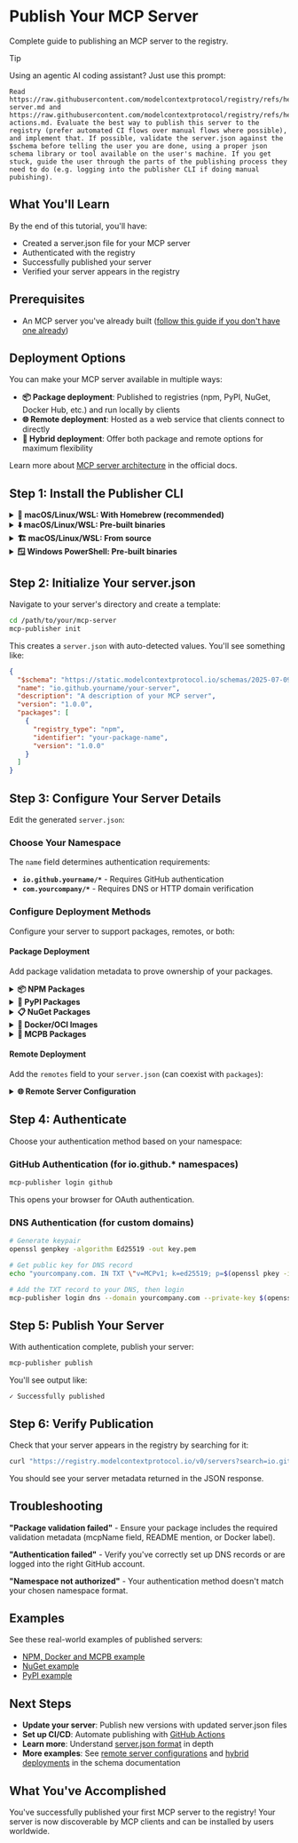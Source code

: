 # Publish Your MCP Server

Complete guide to publishing an MCP server to the registry.

> [!TIP]
> Using an agentic AI coding assistant? Just use this prompt:
> ```
> Read https://raw.githubusercontent.com/modelcontextprotocol/registry/refs/heads/main/docs/guides/publishing/publish-server.md and https://raw.githubusercontent.com/modelcontextprotocol/registry/refs/heads/main/docs/guides/publishing/github-actions.md. Evaluate the best way to publish this server to the registry (prefer automated CI flows over manual flows where possible), and implement that. If possible, validate the server.json against the $schema before telling the user you are done, using a proper json schema library or tool available on the user's machine. If you get stuck, guide the user through the parts of the publishing process they need to do (e.g. logging into the publisher CLI if doing manual pubishing).
> ```

## What You'll Learn

By the end of this tutorial, you'll have:
- Created a server.json file for your MCP server
- Authenticated with the registry
- Successfully published your server
- Verified your server appears in the registry

## Prerequisites

- An MCP server you've already built ([follow this guide if you don't have one already](https://modelcontextprotocol.io/quickstart/server))

## Deployment Options

You can make your MCP server available in multiple ways:

- **📦 Package deployment**: Published to registries (npm, PyPI, NuGet, Docker Hub, etc.) and run locally by clients
- **🌐 Remote deployment**: Hosted as a web service that clients connect to directly  
- **🔄 Hybrid deployment**: Offer both package and remote options for maximum flexibility

Learn more about [MCP server architecture](https://modelcontextprotocol.io/docs/concepts/servers) in the official docs.

## Step 1: Install the Publisher CLI

<details>
<summary><strong>🍺 macOS/Linux/WSL: With Homebrew (recommended)</strong></summary>

Requires [Homebrew](https://brew.sh):

```bash
brew install mcp-publisher
```

</details>

<details>
<summary><strong>⬇️ macOS/Linux/WSL: Pre-built binaries</strong></summary>

```bash
curl -L "https://github.com/modelcontextprotocol/registry/releases/download/v1.0.0/mcp-publisher_1.0.0_$(uname -s | tr '[:upper:]' '[:lower:]')_$(uname -m | sed 's/x86_64/amd64/;s/aarch64/arm64/').tar.gz" | tar xz mcp-publisher && sudo mv mcp-publisher /usr/local/bin/
```

</details>

<details>
<summary><strong>🏗️ macOS/Linux/WSL: From source</strong></summary>

Requires Git, Make and Go 1.24+:

```bash
# Clone the registry repository
git clone https://github.com/modelcontextprotocol/registry
cd registry
make publisher

# The binary will be at bin/mcp-publisher
export PATH=$PATH:$(pwd)/bin
```

</details>

<details>
<summary><strong>🪟 Windows PowerShell: Pre-built binaries</strong></summary>

```powershell
$arch = if ([System.Runtime.InteropServices.RuntimeInformation]::ProcessArchitecture -eq "Arm64") { "arm64" } else { "amd64" }; Invoke-WebRequest -Uri "https://github.com/modelcontextprotocol/registry/releases/download/v1.0.0/mcp-publisher_1.0.0_windows_$arch.tar.gz" -OutFile "mcp-publisher.tar.gz"; tar xf mcp-publisher.tar.gz mcp-publisher.exe; rm mcp-publisher.tar.gz
# Move mcp-publisher.exe to a directory in your PATH
```

</details>

## Step 2: Initialize Your server.json

Navigate to your server's directory and create a template:

```bash
cd /path/to/your/mcp-server
mcp-publisher init
```

This creates a `server.json` with auto-detected values. You'll see something like:

```json
{
  "$schema": "https://static.modelcontextprotocol.io/schemas/2025-07-09/server.schema.json",
  "name": "io.github.yourname/your-server",
  "description": "A description of your MCP server",
  "version": "1.0.0",
  "packages": [
    {
      "registry_type": "npm",
      "identifier": "your-package-name",
      "version": "1.0.0"
    }
  ]
}
```

## Step 3: Configure Your Server Details

Edit the generated `server.json`:

### Choose Your Namespace

The `name` field determines authentication requirements:

- **`io.github.yourname/*`** - Requires GitHub authentication
- **`com.yourcompany/*`** - Requires DNS or HTTP domain verification

### Configure Deployment Methods

Configure your server to support packages, remotes, or both:

#### Package Deployment

Add package validation metadata to prove ownership of your packages.


<details>
<summary><strong>📦 NPM Packages</strong></summary>

### Requirements
Add an `mcpName` field to your `package.json`:

```json
{
  "name": "your-npm-package",
  "version": "1.0.0",
  "mcpName": "io.github.username/server-name"
}
```

### How It Works
- Registry fetches `https://registry.npmjs.org/your-npm-package`
- Checks that `mcpName` field matches your server name
- Fails if field is missing or doesn't match

### Example server.json
```json
{
  "name": "io.github.username/server-name",
  "packages": [
    {
      "registry_type": "npm",
      "identifier": "your-npm-package",
      "version": "1.0.0"
    }
  ]
}
```

The official MCP registry currently only supports the NPM public registry (`https://registry.npmjs.org`).

</details>

<details>
<summary><strong>🐍 PyPI Packages</strong></summary>

### Requirements
Include your server name in your package README file using this format:

**MCP name format**: `mcp-name: io.github.username/server-name`

Add it to your README.md file (which becomes the package description on PyPI). This can be in a comment if you want to hide it from display elsewhere.

### How It Works
- Registry fetches `https://pypi.org/pypi/your-package/json`
- Passes if `mcp-name: server-name` is in the README content

### Example server.json
```json
{
  "name": "io.github.username/server-name",
  "packages": [
    {
      "registry_type": "pypi",
      "identifier": "your-pypi-package",
      "version": "1.0.0"
    }
  ]
}
```

The official MCP registry currently only supports the official PyPI registry (`https://pypi.org`).

</details>

<details>
<summary><strong>📋 NuGet Packages</strong></summary>

### Requirements
Include your server name in your package's README using this format:

**MCP name format**: `mcp-name: io.github.username/server-name`

Add a README file to your NuGet package that includes the server name. This can be in a comment if you want to hide it from display elsewhere.

### How It Works
- Registry fetches README from `https://api.nuget.org/v3-flatcontainer/{id}/{version}/readme`
- Passes if `mcp-name: server-name` is found in the README content

### Example server.json
```json
{
  "name": "io.github.username/server-name",
  "packages": [
    {
      "registry_type": "nuget",
      "identifier": "Your.NuGet.Package",
      "version": "1.0.0"
    }
  ]
}
```

The official MCP registry currently only supports the official NuGet registry (`https://api.nuget.org`).

</details>

<details>
<summary><strong>🐳 Docker/OCI Images</strong></summary>

### Requirements
Add an annotation to your Docker image:

```dockerfile
LABEL io.modelcontextprotocol.server.name="io.github.username/server-name"
```

### How It Works
- Registry authenticates with container registries using token-based authentication:
  - **Docker Hub**: Uses `auth.docker.io` token service
  - **GitHub Container Registry**: Uses `ghcr.io` token service  
- Fetches image manifest using Docker Registry v2 API
- Checks that `io.modelcontextprotocol.server.name` annotation matches your server name
- Fails if annotation is missing or doesn't match

### Example server.json (Docker Hub)
```json
{
  "name": "io.github.username/server-name", 
  "packages": [
    {
      "registry_type": "oci",
      "registry_base_url": "https://docker.io",
      "identifier": "yourusername/your-mcp-server",
      "version": "1.0.0"
    }
  ]
}
```

### Example server.json (GitHub Container Registry)
```json
{
  "name": "io.github.username/server-name", 
  "packages": [
    {
      "registry_type": "oci",
      "registry_base_url": "https://ghcr.io",
      "identifier": "yourusername/your-mcp-server",
      "version": "1.0.0"
    }
  ]
}
```

The identifier is `namespace/repository`, and version is the tag and optionally digest.

The official MCP registry currently supports Docker Hub (`https://docker.io`) and GitHub Container Registry (`https://ghcr.io`).

</details>

<details>
<summary><strong>📁 MCPB Packages</strong></summary>

### Requirements
**MCP reference** - MCPB package URLs must contain "mcp" somewhere within them, to ensure the correct artifact has been uploaded. This may be with the `.mcpb` extension or in the name of your repository.

**File integrity** - MCPB packages must include a SHA-256 hash for file integrity verification. This is required at publish time and MCP clients will validate this hash before installation.

### How to Generate File Hashes
Calculate the SHA-256 hash of your MCPB file:

```bash
openssl dgst -sha256 server.mcpb
```

### Example server.json
```json
{
  "name": "io.github.username/server-name",
  "packages": [
    {
      "registry_type": "mcpb",
      "identifier": "https://github.com/you/your-repo/releases/download/v1.0.0/server.mcpb",
      "file_sha256": "fe333e598595000ae021bd27117db32ec69af6987f507ba7a63c90638ff633ce"
    }
  ]
}
```

### File Hash Validation
- **Authors** are responsible for generating correct SHA-256 hashes when creating server.json
- **MCP clients** validate the hash before installing packages to ensure file integrity
- **The official registry** stores hashes but does not validate them
- **Subregistries** may choose to implement their own validation. This enables them to perform security scanning on MCPB files, and ensure clients get the same security scanned content.

The official MCP registry currently only supports artifacts hosted on GitHub or GitLab releases.

</details>

#### Remote Deployment

Add the `remotes` field to your `server.json` (can coexist with `packages`):

<details>
<summary><strong>🌐 Remote Server Configuration</strong></summary>

### Requirements

- **Service endpoint**: Your MCP server must be accessible at the specified URL
- **Transport protocol**: Choose from `sse` (Server-Sent Events) or `streamable-http`
- **URL validation**: For domain namespaces only (see URL requirements below)

### Example server.json

```json
{
  "$schema": "https://static.modelcontextprotocol.io/schemas/2025-07-09/server.schema.json",
  "name": "com.yourcompany/api-server",
  "description": "Cloud-hosted MCP server for API operations",
  "version": "2.0.0",
  "remotes": [
    {
      "type": "sse",
      "url": "https://mcp.yourcompany.com/sse"
    }
  ]
}
```

### Multiple Transport Options

You can offer multiple connection methods:

```json
{
  "remotes": [
    {
      "type": "sse",
      "url": "https://mcp.yourcompany.com/sse"
    },
    {
      "type": "streamable-http", 
      "url": "https://mcp.yourcompany.com/http"
    }
  ]
}
```

### URL Validation Requirements

- For `com.yourcompany/*` namespaces: URLs must be on `yourcompany.com` or its subdomains
- For `io.github.username/*` namespaces: No URL restrictions (but you must authenticate via GitHub)

### Authentication Headers (Optional)

Configure headers that clients should send when connecting:

```json
{
  "remotes": [
    {
      "type": "sse",
      "url": "https://mcp.yourcompany.com/sse",
      "headers": [
        {
          "name": "X-API-Key", 
          "description": "API key for authentication",
          "is_required": true,
          "is_secret": true
        }
      ]
    }
  ]
}
```

</details>

## Step 4: Authenticate

Choose your authentication method based on your namespace:

### GitHub Authentication (for io.github.* namespaces)

```bash
mcp-publisher login github
```

This opens your browser for OAuth authentication.

### DNS Authentication (for custom domains)

```bash
# Generate keypair
openssl genpkey -algorithm Ed25519 -out key.pem

# Get public key for DNS record
echo "yourcompany.com. IN TXT \"v=MCPv1; k=ed25519; p=$(openssl pkey -in key.pem -pubout -outform DER | tail -c 32 | base64)\""

# Add the TXT record to your DNS, then login
mcp-publisher login dns --domain yourcompany.com --private-key $(openssl pkey -in key.pem -noout -text | grep -A3 "priv:" | tail -n +2 | tr -d ' :\n')
```

## Step 5: Publish Your Server

With authentication complete, publish your server:

```bash
mcp-publisher publish
```

You'll see output like:
```
✓ Successfully published
```

## Step 6: Verify Publication

Check that your server appears in the registry by searching for it:

```bash
curl "https://registry.modelcontextprotocol.io/v0/servers?search=io.github.yourname/weather-server"
```

You should see your server metadata returned in the JSON response.

## Troubleshooting

**"Package validation failed"** - Ensure your package includes the required validation metadata (mcpName field, README mention, or Docker label).

**"Authentication failed"** - Verify you've correctly set up DNS records or are logged into the right GitHub account.

**"Namespace not authorized"** - Your authentication method doesn't match your chosen namespace format.

## Examples

See these real-world examples of published servers:
- [NPM, Docker and MCPB example](https://github.com/domdomegg/airtable-mcp-server)
- [NuGet example](https://github.com/domdomegg/time-mcp-nuget)
- [PyPI example](https://github.com/domdomegg/time-mcp-pypi)

## Next Steps

- **Update your server**: Publish new versions with updated server.json files
- **Set up CI/CD**: Automate publishing with [GitHub Actions](github-actions.md)
- **Learn more**: Understand [server.json format](../../reference/server-json/generic-server-json.md) in depth
- **More examples**: See [remote server configurations](../../reference/server-json/generic-server-json.md#remote-server-example) and [hybrid deployments](../../reference/server-json/generic-server-json.md#server-with-remote-and-package-options) in the schema documentation

## What You've Accomplished

You've successfully published your first MCP server to the registry! Your server is now discoverable by MCP clients and can be installed by users worldwide.

